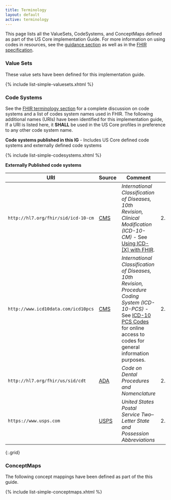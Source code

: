 ```yaml
---
title: Terminology
layout: default
active: terminology
---
```


This page lists all the ValueSets, CodeSystems, and ConceptMaps defined as part of the US Core implementation Guide. For more information on using codes in resources, see the [guidance section](general-guidance.html#using-codes-in-us-core-profiles) as well as in the [FHIR specification]({{site.data.fhir.path}}terminologies.html).

### Value Sets

These value sets have been defined for this implementation guide.

{% include list-simple-valuesets.xhtml %}

### Code Systems

See the [FHIR terminology section]({{site.data.fhir.path}}terminologies-systems.html) for a complete discussion on code systems and a list of codes system names used in FHIR. The following additional names (URIs) have been identified for this implementation guide,   If a URI is listed here, it **SHALL** be used in the US Core profiles in preference to any other code system name.

**Code systems published in this IG** - Includes US Core defined code systems and externally defined code systems

{% include list-simple-codesystems.xhtml %}

<p>
</p>

**Externally Published code systems**

|URI|Source|Comment|OID (for non-FHIR systems)|
|---|---|---|---|           
|`http://hl7.org/fhir/sid/icd-10-cm`|[CMS](http://www.cms.gov/Medicare/Coding/ICD10/)|*International Classification of Diseases, 10th Revision, Clinical Modification (ICD-10-CM)* -  See [Using ICD-[X] with FHIR]({{site.data.fhir.path}}icd.html#4.2.11).|2.16.840.1.113883.6.90|
|`http://www.icd10data.com/icd10pcs`|[CMS](http://www.cms.gov/Medicare/Coding/ICD10/)|*International Classification of Diseases, 10th Revision, Procedure Coding System (ICD-10-PCS)* -  See [ICD-10 PCS Codes](http://www.icd10data.com/icd10pcs) for online access to codes for general information purposes. |2.16.840.1.113883.6.4|
|`http://hl7.org/fhir/us/sid/cdt`|[ADA](http://www.ada.org/en/publications/cdt)|*Code on Dental Procedures and Nomenclature*|2.16.840.1.113883.6.13|
|`https://www.usps.com`|[USPS](http://pe.usps.com/text/pub28/28apb.htm)|*United States Postal Service Two–Letter State and Possession Abbreviations*|2.16.840.1.113883.3.88.12.80.1|
{:.grid}

<!--
|[urn:oid:2.16.840.1.113883.6.238](CodeSystem-cdcrec.html)|[CDC](https://www.cdc.gov/phin/resources/vocabulary/index.html)|*Race & Ethnicity - CDC* - See [CDC Race and Ethnicity Code Set Version 1.0](https://www.cdc.gov/phin/resources/vocabulary/documents/cdc-race--ethnicity-background-and-purpose.pdf).|2.16.840.1.113883.6.238
-->

<p>
</p>

### ConceptMaps

The following concept mappings have been defined as part of the this guide.

  {% include list-simple-conceptmaps.xhtml %}
<p>
</p>
